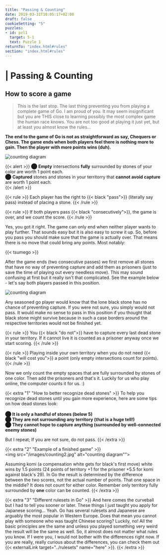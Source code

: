 ```yaml
---
title: "Passing & Counting"
date: 2019-03-31T10:05:17+02:00
draft: false
cookieSetting: "5"
puzzles:
- id: pzl1
  target: 5-1
  text: Puzzle 1
returnTo: "index.html#rules"
section: "index.html#rules"
---
```


# | Passing & Counting
## How to score a game

> This is the last stop. The last thing preventing you from playing a complete game of Go. I am proud of you. It may seem insignificant but you are THIS close to learning possibly the most complex game the human race knows. You are not too good at playing it just yet, but at least you almost know the rules...

**The end to the game of Go is not as straightforward as say, Chequers or Chess. The game ends when both players feel there is nothing more to gain. Then the player with more points wins (duh).**

![counting diagram](/images/points.jpg)

{{< alert >}}
	⬤ <b>Empty</b> intersections <b>fully</b> surrounded by stones of your color are worth 1 point each.<br>
	⬤ <b>Captured</b> stones and stones in your territorry that <b>cannot avoid capture</b> are worth 1 point each.<br>	
{{< /alert >}}

{{< rule >}}
	Each player has the right to {{< black "pass">}} (literally say pass) instead of placing a stone.
{{< /rule >}}

{{< rule >}}
	If both players pass {{< black "consecutively">}}, the game is over, and we count the score.
{{< /rule >}}

Yes, you got it right. The game can only end when neither player wants to play further.
That sounds easy but it is also easy to screw it up. So, before you pass you should make sure that the game is actually over. That means there is no move that could bring any points. Most notably: 

{{< tsumego >}}

After the game ends (two consecutive passes) we first remove all stones that have no way of preventing capture and add them as prisoners (just to save the time of playing out every needless move). This may sound confusing at first but it really isn't that complicated. See the example below - let's say both players passed in this position. 

![counting diagram](/images/counting.jpg)

Any seasoned go player would know that the lone black stone has no chance of preventing capture. If you were not sure, you simply would not pass. It would make no sense to pass in this position if you thought that black stone might survive because in such a case borders around the respective territories would not be finished yet. 

{{< rule >}}
	You {{< black "do not">}} have to capture every last dead stone in your territory. If it cannot live it is counted as a prisoner anyway once we start scoring.
{{< /rule >}}

{{< rule >}}
	Playing inside your own territory when you do not need {{< black "will cost you">}} a point (only empty intersections count for points).
{{< /rule >}}

Now we only count the empty spaces that are fully surrounded by stones of one color. Then add the prisoners and that's it. Luckily for us who play online, the computer counts it for us. :)

{{< extra "1" "How to better recognize dead stones" >}}
To help you recognize dead stones until you gain more experience, here are some tips on how dead stones look:
<br><br> 
<b>⬤  It is only a handful of stones (below 5)</b><br>
<b>⬤  They are not surrounding any territory (that is a huge tell!)</b><br>
<b>⬤  They cannot hope to capture anything (surrounded by well-connected enemy stones)</b><br>

But I repeat; If you are not sure, do not pass.
{{< /extra >}}

{{< extra "2" "Example of a finished game" >}}
<br><img src="/images/counting2.jpg" alt="counting diagram""><br>

Assuming komi (a compensation white gets for black's first move) white wins by 1.5 points (24 points of territory +1 for the prisoner +5.5 for komi against black's 29). In Go the result is determined by the difference between the two scores, not the actual number of points. That one space in the middle? It does not count for either color. Remember only territory fully surrounded by **one** color can be counted. 
{{< /extra >}}

{{< extra "3" "Different rulesets in Go" >}}
And here comes the curveball but I had to tell you sooner or later. These things I just taught you apply for Japanese scoring... Yeah. Go has several rulesets and Japanese are arguably the most popular in Western Europe. Does that mean you cannot play with someone who was taught Chinese scoring? Luckily, no! All the basic principles are the same and unless you played something very weird the result will be the same as well. So, it almost does not matter what rules you know. If I were you, I would not bother with the differences right now.
If you are really, really curious about the differences, you can check them out {{< externalLink target="../rulesets" name="here" >}}.
{{< /extra >}}
